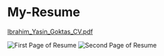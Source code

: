 # My-Resume

[Ibrahim_Yasin_Goktas_CV.pdf](https://github.com/user-attachments/files/16575714/Ibrahim_Yasin_Goktas_CV.pdf)

![First Page of Resume](https://github.com/user-attachments/assets/b3887aba-e145-4409-9c1a-37edfbbf04ae)
![Second Page of Resume](https://github.com/user-attachments/assets/e9d1c40a-f3f0-44e8-9d97-ddf57f6b717c)

